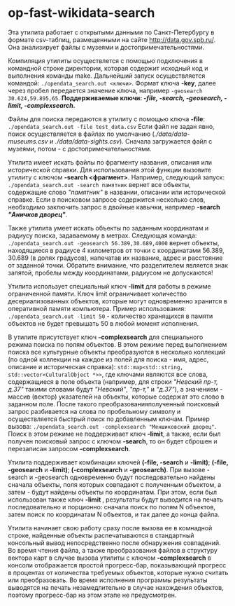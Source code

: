 # op-fast-wikidata-search
Эта утилита работает с открытыми данными по Санкт-Петербургу в формате csv-таблиц, размещенными на сайте http://data.gov.spb.ru/. Она анализирует файлы с музеями и достопримечательностями.

Компиляция утилиты осуществлется с помощью подключения в командной строке директории, которая содержит исходный код и выполнения команды make. Дальнейший запуск осуществляется командой:
`./opendata_search.out <ключи>`. Формат ключа **-key**, далее через пробел передается значение ключа, например `-geosearch 30.624,59.895,65`.
**Поддерживаемые ключи: _-file, -search, -geosearch, -limit, -complexsearch_.**

Файлы для поиска передаются в утилиту с помощью ключа **-file**:
`./opendata_search.out -file test_data.csv`
Если файл не задан явно, поиск осуществляется в файлах по умолчанию (*./data/data-museums.csv и ./data/data-sights.csv*). Сначала загружается файл с музеями, потом - с достопримечательностями.

Утилита имеет искать файлы по фрагменту названия, описания или исторической справки.
Для использования этой функции вызовите утилиту с ключом **-search <фрагмент>**.
Например, следующий запуск: `./opendata_search.out -search памятник` вернет все объекты, содержащие слово *"памятник"* в  названии, описании или исторической справке. Если в поисковом запросе содержится несколько слов, необходимо заключить запрос в двойные кавычки, например **-search _"Аничков дворец"_**.

Также утилита умеет искать объекты по заданным координатам и радиусу поиска, задаваемому в метрах.
Следующая команда: `./opendata_search.out -geosearch 56.389,30.689,4000` вернет объекты, находящиеся в радиусе 4 километров от точки с координатами 56.389, 30.689 (в долях градусов), напечатав их название, адрес и расстояние от заданной точки.
Обратите внимание, что разделителем является знак запятой, пробелы между координатами, радиусом не допускаются!

Утилита использует специальный ключ **-limit** для работы в режиме ограниченной памяти. Ключ limit ограничивает количество десериализованных объектов, которые могут одновременно хранится в оперативной памяти компьютера.
Пример использования: `./opendata_search.out -limit 50` - количество хранящихся в памяти объектов не будет превышать 50 в любой момент исполнения.

В утилите присутствует ключ **-complexsearch** для специального режима поиска по полям объектов. В этом режиме перед выполнением поиска все культурные объекты преобразуются в несколько коллекций (по одной коллекции на каждое из полей для поиска - имя, адрес, описание и историческая справка): `std::map<std::string, std::vector<CulturalObject *>>`, где ключами являются все слова, содержащиеся в поле объекта (например, для строки *"Невский пр-т, д.37"* такими словами будут *"Невский"*, *"пр-т,"* и *"д.37"*), а значением - массив (вектор) указателей на объекты, которые содержат это слово в заданном поле. После такого преобразованияполученный поисковый запрос разбивается на слова по пробельному символу и осуществляется быстрый поиск по добавленным ключам. Пример вызова: `./opendata_search.out -complexsearch "Меншиковский дворец"`. Поиск в этом режиме не поддерживает ключ **-limit**, а также, если был получен поисковый запрос с ключом **-search**, то он будет сброшен и перезаписан запросом **-complexsearch**.

Утилита поддерживает комбинации ключей **(-file, -search** и **-limit)**; **(-file, -geosearch** и **-limit)**; **(-complexsearch** и **-geosearch)**.
При вызове -search и -geosearch одновременно будут последовательно найдены сначала объекты, поля которых совпадают с полученным объектом, а затем - будут найдены объекты по координатам.
При этом, если был использован также ключ **-limit <N>**, результаты будут выводится на печать последовательно и порционно:
сначала поиск по полям N объектов, затем поиск по координатам N объектов, и так далее до конца файла.

Утилита начинает свою работу сразу после вызова ее в комнадной строке, найденные объекты распечатываются в стандартный консольный вывод непосредственно после обнаружения совпадений. Во время чтения файла, а также преобразования файлов в структуру вектора карт в случае вызова утилиты с ключом **-complexsearch** в консоли отображается простой прогресс-бар, показывающий прогресс в процентах от количества требуемых объектов, которые нужно считать или преобразовать. Во время исполнения программы результаты выводятся на печать незамедлительно в случае нахождения объектов, поэтому прогресс-бар на этом этапе не предусмотрен.

